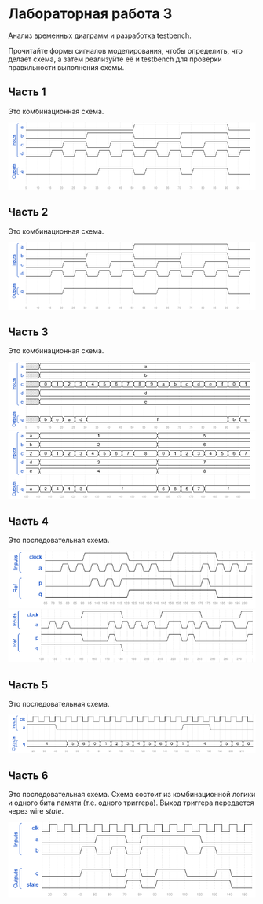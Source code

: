 # Лабораторная работа 3

Анализ временных диаграмм и разработка testbench.

Прочитайте формы сигналов моделирования, чтобы определить, что делает схема, а затем реализуйте её и testbench для проверки правильности выполнения схемы.

## Часть 1
Это комбинационная схема.

![alt text](pic/Part_1.png)

## Часть 2
Это комбинационная схема.

![alt text](pic/Part_2.png)

## Часть 3
Это комбинационная схема.

![alt text](pic/Part_3_1.png)
![alt text](pic/Part_3_2.png)

## Часть 4
Это последовательная схема.

![alt text](pic/Part_4_1.png)
![alt text](pic/Part_4_2.png)

## Часть 5
Это последовательная схема.

![alt text](pic/Part_5.png)

## Часть 6
Это последовательная схема. Схема состоит из комбинационной логики и одного бита памяти (т.е. одного триггера). Выход триггера передается через wire *state*.

![alt text](pic/Part_6.png)